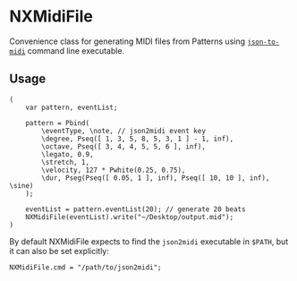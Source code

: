 NXMidiFile
==========

Convenience class for generating MIDI files from Patterns using [`json-to-midi`](https://github.com/davidgranstrom/json-to-midi) command line executable.

## Usage

    (
        var pattern, eventList;

        pattern = Pbind(
            \eventType, \note, // json2midi event key
            \degree, Pseq([ 1, 3, 5, 8, 5, 3, 1 ] - 1, inf),
            \octave, Pseq([ 3, 4, 4, 5, 5, 6 ], inf),
            \legato, 0.9,
            \stretch, 1,
            \velocity, 127 * Pwhite(0.25, 0.75),
            \dur, Pseg(Pseq([ 0.05, 1 ], inf), Pseq([ 10, 10 ], inf), \sine)
        );

        eventList = pattern.eventList(20); // generate 20 beats
        NXMidiFile(eventList).write("~/Desktop/output.mid");
    )

By default NXMidiFile expects to find the `json2midi` executable in `$PATH`, but it can also be set explicitly:

    NXMidiFile.cmd = "/path/to/json2midi";
